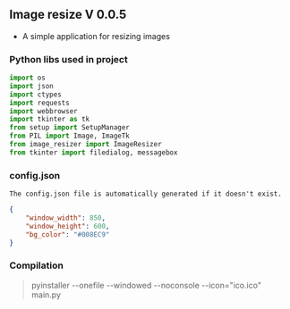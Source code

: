 ## Image resize V 0.0.5

* A simple application for resizing images

### Python libs used in project
``` python
import os
import json
import ctypes
import requests
import webbrowser
import tkinter as tk
from setup import SetupManager
from PIL import Image, ImageTk
from image_resizer import ImageResizer
from tkinter import filedialog, messagebox
```

### config.json
`
The config.json file is automatically generated if it doesn't exist.
`
``` json
{
    "window_width": 850,
    "window_height": 600,
    "bg_color": "#008EC9"
}
```

### Compilation
> pyinstaller --onefile --windowed --noconsole --icon="ico.ico" main.py